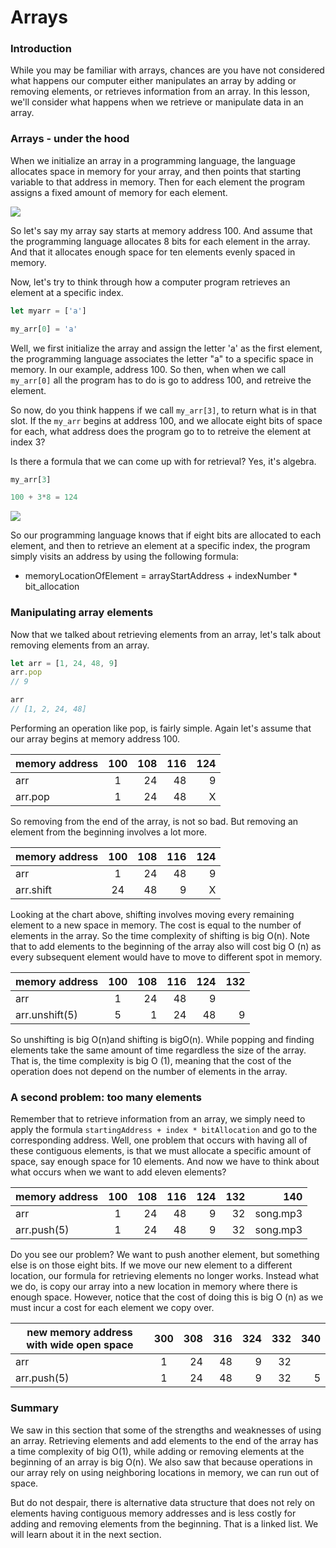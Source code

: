 # Arrays

### Introduction

While you may be familiar with arrays, chances are you have not considered what happens our computer either manipulates an array by adding or removing elements, or retrieves information from an array.  In this lesson, we'll consider what happens when we retrieve or manipulate data in an array. 

### Arrays - under the hood

When we initialize an array in a programming language, the language 
allocates space in memory for your array, and then points that starting variable to that address in memory.  Then for each element the program assigns a fixed amount of memory for each element.  

![](https://s3.amazonaws.com/learn-verified/objects-tenElementArray.gif)

So let's say my array say starts at memory address 100.  And assume that the programming language allocates 8 bits for each element in the array.  And that it allocates enough space for ten elements evenly spaced in memory.

Now, let's try to think through how a computer program retrieves an element at a specific index.

```javascript 
let myarr = ['a']

my_arr[0] = 'a'

```

Well, we first initialize the array and assign the letter 'a' as the first element, the programming language associates the letter "a" to a specific space in memory.  In our example, address 100.  So then, when when we call `my_arr[0]` all the program has to do is go to address 100, and retreive the element.

So now, do you think happens if we call `my_arr[3]`, to return what is in that slot.  If the `my_arr` begins at address 100, and we allocate eight bits of space for each, what address does the program go to to retreive the element at index 3?

Is there a formula that we can come up with for retrieval?  Yes, it's algebra.

```javascript
my_arr[3] 

100 + 3*8 = 124
```

![](https://s3-us-west-2.amazonaws.com/curriculum-content/web-development/algorithms/mailboxes.jpg)



So our programming language knows that if eight bits are allocated to each element, and then to retrieve an element at a specific index, the program simply visits an address by using the following formula: 

* memoryLocationOfElement = arrayStartAddress + indexNumber * bit_allocation 

### Manipulating array elements

Now that we talked about retrieving elements from an array, let's talk about removing elements from an array.

```javascript
let arr = [1, 24, 48, 9]
arr.pop  
// 9

arr 
// [1, 2, 24, 48]
```
 
Performing an operation like pop, is fairly simple. Again let's assume that our array begins at memory address 100.

| memory address  |100  | 108  | 116 | 124 | 
| ----            |:---:| ----:|----:|----:|
| arr             |  1  |  24  |  48 | 9
| arr.pop         |  1  |  24  |  48 | X

So removing from the end of the array, is not so bad.  But removing an element from the beginning involves a lot more.  

| memory address  |100  | 108  | 116 | 124 | 
| ----            |:---:| ----:|----:|----:|
| arr             |  1  |  24  |  48 | 9
| arr.shift     | 24   |  48  | 9  | X


Looking at the chart above, shifting involves moving every remaining element to a new space in memory.  The cost is equal to the number of elements in the array.  So the time complexity of shifting is big O(n).  Note that to add elements to the beginning of the array also will cost big O (n) as every subsequent element would have to move to different spot in memory.

| memory address  |100  | 108  | 116 | 124 | 132
| ----            |:---:| ----:|----:|----:|----:|
| arr             |  1  |  24  |  48 | 9   |
| arr.unshift(5)  |  5   | 1   | 24  | 48  | 9

So unshifting is big O(n)and shifting is bigO(n).  While popping and finding elements take the same amount of time regardless the size of the array.  That is, the time complexity is big O (1), meaning that the cost of the operation does not depend on the number of elements in the array.

### A second problem: too many elements

Remember that to retrieve information from an array, we simply need to apply the formula `startingAddress + index * bitAllocation` and go to the corresponding address.  Well, one problem that occurs with having all of these contiguous elements, is that we must allocate a specific amount of space, say enough space for 10 elements.  And now we have to think about what occurs when we want to add eleven elements?

| memory address  |100  | 108  | 116 | 124 | 132 | 140
| ----            |:---:| ----:|----:|----:|----:|----:|
| arr             |  1  |  24  |  48 | 9   | 32  | song.mp3
| arr.push(5)     |  1  |  24  |  48 | 9   | 32  | song.mp3

Do you see our problem?  We want to push another element, but something else is on those eight bits.  If we move our new element to a different location, our formula for retrieving elements no longer works.  Instead what we do, is copy our array into a new location in memory where there is enough space.  However, notice that the cost of doing this is big O (n) as we must incur a cost for each element we copy over.  

| new memory address with wide open space |300  | 308  | 316 | 324 | 332 | 340
| ----            |:---:| ----:|----:|----:|----:|----:|
| arr             |  1  |  24  |  48 | 9   | 32  | 
| arr.push(5)     |  1  |  24  |  48 | 9   | 32  | 5

### Summary 
We saw in this section that some of the strengths and weaknesses of using an array.  Retrieving elements and add elements to the end of the array has a time complexity of big O(1), while adding or removing elements at the beginning of an array is big O(n).  We also saw that because operations in our array rely on using neighboring locations in memory, we can run out of space.

But do not despair, there is alternative data structure that does not rely on elements having contiguous memory addresses and is less costly for adding and removing elements from the beginning. That is a linked list.  We will learn about it in the next section.

